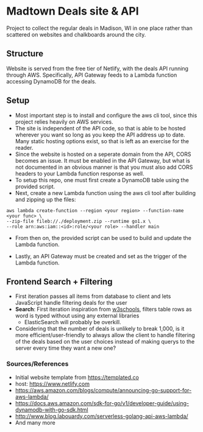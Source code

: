 # Madtown Deals site & API
Project to collect the regular deals in Madison, WI in one place rather than 
scattered on websites and chalkboards around the city.  

## Structure
Website is served from the free tier of Netlify, with the deals API running through AWS.  Specifically, 
API Gateway feeds to a Lambda function accessing DynamoDB for the deals.

## Setup
- Most important step is to install and configure the aws cli tool, since this project relies heavily 
on AWS services.
- The site is independent of the API code, so that is able to be hosted wherever you want so long as
you keep the API address up to date.  Many static hosting options exist, so that is left as an exercise for the reader.
- Since the website is hosted on a seperate domain from the API, CORS becomes an issue.  It must be enabled in the API Gateway,
but what is not documented in an obvious manner is that you must also add CORS headers to your Lambda function response as well.
- To setup this repo, one must first create a DynamoDB table using the provided script.
- Next, create a new Lambda function using the aws cli tool after building and zipping up the files:
```
aws lambda create-function --region <your region> --function-name <your func> \
--zip-file fileb://./deployment.zip --runtime go1.x \
--role arn:aws:iam::<id>:role/<your role> --handler main
```
  - From then on, the provided script can be used to build and update the Lambda function.  

- Lastly, an API Gateway must be created and set as the trigger of the Lambda function.

## Frontend Search + Filtering
- First iteration passes all items from database to client and lets JavaScript handle filtering deals for the user
- **Search**: First iteration inspiration from [w3schools](https://www.w3schools.com/howto/howto_js_filter_lists.asp), filters table rows as word is typed without using
any external libraries
  - ElasticSearch will probably be overkill.
- Considering that the number of deals is unlikely to break 1,000, is it more efficient/user-friendly to always allow the client to handle 
filtering of the deals based on the user choices instead of making querys to the server every time they want a new one?

### Sources/References
- Initial website template from https://templated.co
- host: https://www.netlify.com
- https://aws.amazon.com/blogs/compute/announcing-go-support-for-aws-lambda/
- https://docs.aws.amazon.com/sdk-for-go/v1/developer-guide/using-dynamodb-with-go-sdk.html
- http://www.blog.labouardy.com/serverless-golang-api-aws-lambda/
- And many more

